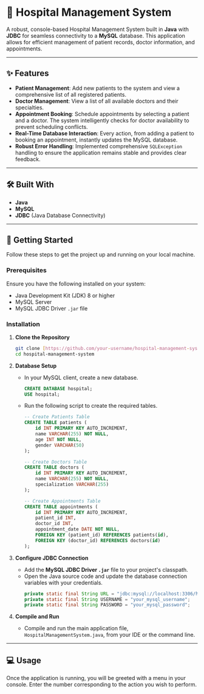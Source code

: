 # 🏥 Hospital Management System

A robust, console-based Hospital Management System built in **Java** with **JDBC** for seamless connectivity to a **MySQL** database. This application allows for efficient management of patient records, doctor information, and appointments.

---

## ✨ Features

-   **Patient Management**: Add new patients to the system and view a comprehensive list of all registered patients.
-   **Doctor Management**: View a list of all available doctors and their specialties.
-   **Appointment Booking**: Schedule appointments by selecting a patient and a doctor. The system intelligently checks for doctor availability to prevent scheduling conflicts.
-   **Real-Time Database Interaction**: Every action, from adding a patient to booking an appointment, instantly updates the MySQL database.
-   **Robust Error Handling**: Implemented comprehensive `SQLException` handling to ensure the application remains stable and provides clear feedback.

---

## 🛠️ Built With

-   **Java**
-   **MySQL**
-   **JDBC** (Java Database Connectivity)

---

## 🚀 Getting Started

Follow these steps to get the project up and running on your local machine.

### Prerequisites

Ensure you have the following installed on your system:
* Java Development Kit (JDK) 8 or higher
* MySQL Server
* MySQL JDBC Driver `.jar` file

### Installation

1.  **Clone the Repository**
    ```bash
    git clone [https://github.com/your-username/hospital-management-system.git](https://github.com/your-username/hospital-management-system.git)
    cd hospital-management-system
    ```

2.  **Database Setup**
    * In your MySQL client, create a new database.
        ```sql
        CREATE DATABASE hospital;
        USE hospital;
        ```
    * Run the following script to create the required tables.
        ```sql
        -- Create Patients Table
        CREATE TABLE patients (
            id INT PRIMARY KEY AUTO_INCREMENT,
            name VARCHAR(255) NOT NULL,
            age INT NOT NULL,
            gender VARCHAR(50)
        );

        -- Create Doctors Table
        CREATE TABLE doctors (
            id INT PRIMARY KEY AUTO_INCREMENT,
            name VARCHAR(255) NOT NULL,
            specialization VARCHAR(255)
        );

        -- Create Appointments Table
        CREATE TABLE appointments (
            id INT PRIMARY KEY AUTO_INCREMENT,
            patient_id INT,
            doctor_id INT,
            appointment_date DATE NOT NULL,
            FOREIGN KEY (patient_id) REFERENCES patients(id),
            FOREIGN KEY (doctor_id) REFERENCES doctors(id)
        );
        ```

3.  **Configure JDBC Connection**
    * Add the **MySQL JDBC Driver `.jar`** file to your project's classpath.
    * Open the Java source code and update the database connection variables with your credentials.
        ```java
        private static final String URL = "jdbc:mysql://localhost:3306/hospital";
        private static final String USERNAME = "your_mysql_username";
        private static final String PASSWORD = "your_mysql_password";
        ```

4.  **Compile and Run**
    * Compile and run the main application file, `HospitalManagementSystem.java`, from your IDE or the command line.

---

## 💻 Usage

Once the application is running, you will be greeted with a menu in your console. Enter the number corresponding to the action you wish to perform.
